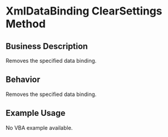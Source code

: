 # XmlDataBinding ClearSettings Method

## Business Description
Removes the specified data binding.

## Behavior
Removes the specified data binding.

## Example Usage
No VBA example available.